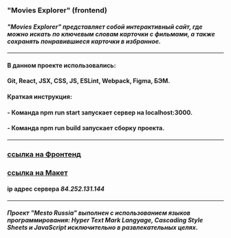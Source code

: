 ### **"Movies Explorer" (frontend)** 

#### *"Movies Explorer" представляет собой интерактивный сайт, где можно искать по ключевым словам карточки с фильмами, а также сохранять понравившиеся карточки в избранное.*

---

#### В данном проекте использовались: 

#### Git, React, JSX, CSS, JS, ESLint, Webpack, Figma, БЭМ.

#### Краткая инструкция:

#### - Команда npm run start запускает сервер на localhost:3000.
#### - Команда npm run build запускает сборку проекта.

---

### [ссылка на Фронтенд](https://prof.movies.explorer.nomoredomains.club/)


### [ссылка на Макет](<https://www.figma.com/file/oBVUQf2XYTRrq2ENZsGnwi/Diploma-(Copy)?node-id=932%3A4497>)


#### **ip адрес сервера** _84.252.131.144_

---

##### Проект "Mesto Russia" выполнен с использованием языков программирования: Hyper Text Mark Langyage, Cascading Style Sheets и JavaScript исключительно в развлекательных целях.
